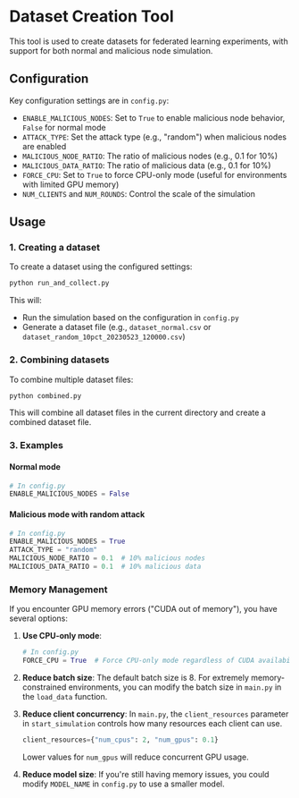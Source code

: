 # Dataset Creation Tool

This tool is used to create datasets for federated learning experiments, with support for both normal and malicious node simulation.

## Configuration

Key configuration settings are in `config.py`:

- `ENABLE_MALICIOUS_NODES`: Set to `True` to enable malicious node behavior, `False` for normal mode
- `ATTACK_TYPE`: Set the attack type (e.g., "random") when malicious nodes are enabled
- `MALICIOUS_NODE_RATIO`: The ratio of malicious nodes (e.g., 0.1 for 10%)
- `MALICIOUS_DATA_RATIO`: The ratio of malicious data (e.g., 0.1 for 10%)
- `FORCE_CPU`: Set to `True` to force CPU-only mode (useful for environments with limited GPU memory)
- `NUM_CLIENTS` and `NUM_ROUNDS`: Control the scale of the simulation

## Usage

### 1. Creating a dataset

To create a dataset using the configured settings:

```bash
python run_and_collect.py
```

This will:
- Run the simulation based on the configuration in `config.py`
- Generate a dataset file (e.g., `dataset_normal.csv` or `dataset_random_10pct_20230523_120000.csv`)

### 2. Combining datasets

To combine multiple dataset files:

```bash
python combined.py
```

This will combine all dataset files in the current directory and create a combined dataset file.

### 3. Examples

#### Normal mode

```python
# In config.py
ENABLE_MALICIOUS_NODES = False
```

#### Malicious mode with random attack

```python
# In config.py
ENABLE_MALICIOUS_NODES = True
ATTACK_TYPE = "random"
MALICIOUS_NODE_RATIO = 0.1  # 10% malicious nodes
MALICIOUS_DATA_RATIO = 0.1  # 10% malicious data
```

### Memory Management

If you encounter GPU memory errors ("CUDA out of memory"), you have several options:

1. **Use CPU-only mode**:
   ```python
   # In config.py
   FORCE_CPU = True  # Force CPU-only mode regardless of CUDA availability
   ```

2. **Reduce batch size**:
   The default batch size is 8. For extremely memory-constrained environments, you can modify the batch size in `main.py` in the `load_data` function.

3. **Reduce client concurrency**:
   In `main.py`, the `client_resources` parameter in `start_simulation` controls how many resources each client can use.
   ```python
   client_resources={"num_cpus": 2, "num_gpus": 0.1}
   ```
   Lower values for `num_gpus` will reduce concurrent GPU usage.

4. **Reduce model size**:
   If you're still having memory issues, you could modify `MODEL_NAME` in `config.py` to use a smaller model.
